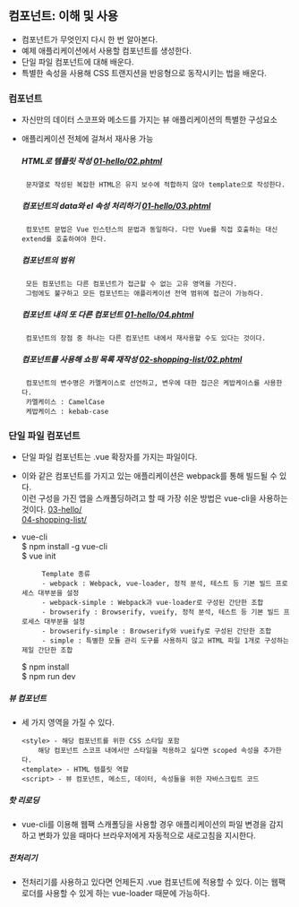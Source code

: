 ## 컴포넌트: 이해 및 사용

- 컴포넌트가 무엇인지 다시 한 번 알아본다.
- 예제 애플리케이션에서 사용할 컴포넌트를 생성한다.
- 단일 파일 컴포넌트에 대해 배운다.
- 특별한 속성을 사용해 CSS 트랜지션을 반응형으로 동작시키는 법을 배운다.

### 컴포넌트
 - 자신만의 데이터 스코프와 메소드를 가지는 뷰 애플리케이션의 특별한 구성요소
 - 애플리케이션 전체에 걸쳐서 재사용 가능  
   
    ##### HTML로 템플릿 작성 [01-hello/02.phtml](./01-hello/02.phtml)  
        문자열로 작성된 복잡한 HTML은 유지 보수에 적합하지 않아 template으로 작성한다.
    ##### 컴포넌트의 data와 el 속성 처리하기 [01-hello/03.phtml](./01-hello/03.phtml)  
        컴포넌트 문법은 Vue 인스턴스의 문법과 동일하다. 다만 Vue를 직접 호출하는 대신 extend를 호출하여야 한다.
    ##### 컴포넌트의 범위
        모든 컴포넌트는 다른 컴포넌트가 접근할 수 없는 고유 영역을 가진다.
        그럼에도 불구하고 모든 컴포넌트는 애플리케이션 전역 범위에 접근이 가능하다.
    ##### 컴포넌트 내의 또 다른 컴포넌트 [01-hello/04.phtml](./01-hello/04.phtml)  
        컴포넌트의 장점 중 하나는 다른 컴포넌트 내에서 재사용할 수도 있다는 것이다.
    ##### 컴포넌트를 사용해 쇼핑 목록 재작성  [02-shopping-list/02.phtml](./02-shopping-list/02.phtml) 
        컴포넌트의 변수명은 카멜케이스로 선언하고, 변우에 대한 접근은 케밥케이스를 사용한다.
        카멜케이스 : CamelCase
        케밥케이스 : kebab-case
 
 ### 단일 파일 컴포넌트
 - 단일 파일 컴포넌트는 .vue 확장자를 가지는 파일이다.
 - 이와 같은 컴포넌트를 가지고 있는 애플리케이션은 webpack를 통해 빌드될 수 있다.  
   이런 구성을 가진 앱을 스캐폴딩하려고 할 때 가장 쉬운 방법은 vue-cli을 사용하는 것이다.
[03-hello/](./03-hello/)  
[04-shopping-list/](./04-shopping-list/)

 - vue-cli  
    $ npm install -g vue-cli  
    $ vue init <template-name> <project-name>
    
            Template 종류
            - webpack : Webpack, vue-loader, 정적 분석, 테스트 등 기본 빌드 프로세스 대부분을 설정
            - webpack-simple : Webpack과 vue-loader로 구성된 간단한 조합
            - browserify : Browserify, vueify, 정적 분석, 테스트 등 기본 빌드 프로세스 대부분을 설정
            - browserify-simple : Browserify와 vueify로 구성된 간단한 조합
            - simple : 특별한 모듈 관리 도구를 사용하지 않고 HTML 파일 1개로 구성하는 제일 간단한 조합
    $ npm install  
    $ npm run dev

##### 뷰 컴포넌트
 - 세 가지 영역을 가질 수 있다.  

       <style> - 해당 컴포넌트를 위한 CSS 스타일 포함
           해당 컴포넌트 스코프 내에서만 스타일을 적용하고 싶다면 scoped 속성을 추가한다.
       <template> - HTML 템플릿 역할
       <script> - 뷰 컴포넌트, 메소드, 데이터, 속성들을 위한 자바스크립트 코드
       
 
 ##### 핫 리로딩
 - vue-cli를 이용해 웹팩 스캐폴딩을 사용할 경우 애플리케이션의 파일 변경을 감지하고 변화가 있을 때마다 브라우저에게 자동적으로 새로고침을 지시한다.
 ##### 전처리기
 - 전처리기를 사용하고 있다면 언제든지 .vue 컴포넌트에 적용할 수 있다. 이는 웹팩 로더를 사용할 수 있게 하는 vue-loader 때문에 가능하다.